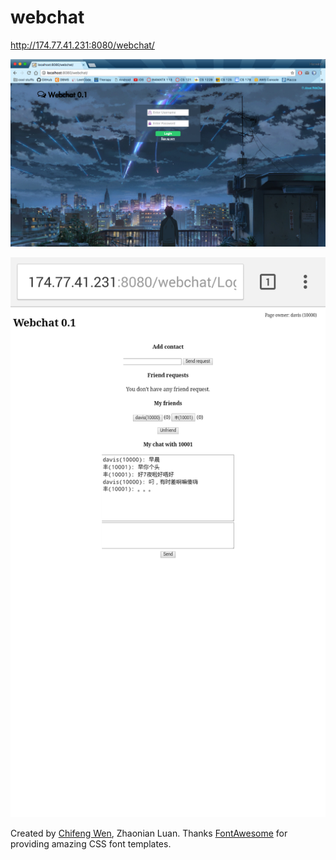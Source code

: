 # webchat

http://174.77.41.231:8080/webchat/

![alt tag](screenshots/login.png)

![alt tag](screenshots/b.png)


Created by [Chifeng Wen](https://github.com/DaviesX), Zhaonian Luan.
Thanks [FontAwesome](http://fontawesome.io/) for providing amazing CSS font templates.
                
